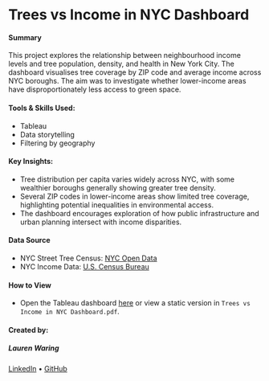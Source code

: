 # Trees vs Income in NYC Dashboard

#### Summary

This project explores the relationship between neighbourhood income levels and tree population, density, and health in New York City. The dashboard visualises tree coverage by ZIP code and average income across NYC boroughs. The aim was to investigate whether lower-income areas have disproportionately less access to green space.

#### Tools & Skills Used:
- Tableau
- Data storytelling
- Filtering by geography

#### Key Insights:
- Tree distribution per capita varies widely across NYC, with some wealthier boroughs generally showing greater tree density.
- Several ZIP codes in lower-income areas show limited tree coverage, highlighting potential inequalities in environmental access.
- The dashboard encourages exploration of how public infrastructure and urban planning intersect with income disparities.

#### Data Source
- NYC Street Tree Census: [NYC Open Data](https://data.cityofnewyork.us/Environment/2015-Street-Tree-Census-Tree-Data/uvpi-gqnh)
- NYC Income Data: [U.S. Census Bureau](https://data.census.gov/cedsci/)

#### How to View
- Open the Tableau dashboard [here](https://public.tableau.com/app/profile/lauren.waring/viz/TreesvsIncome-NYC/NYCTreesandIncomeDashboard) or view a static version in `Trees vs Income in NYC Dashboard.pdf`.

#### Created by:
##### Lauren Waring  
[LinkedIn](https://www.linkedin.com/in/lauren-waring-5472a5148/) • [GitHub](https://github.com/lnwaring)
